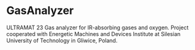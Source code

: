 GasAnalyzer
============

ULTRAMAT 23 Gas analyzer for IR-absorbing gases and oxygen. Project cooperated with Energetic Machines and Devices Institute at Silesian University of Technology in Gliwice, Poland.
